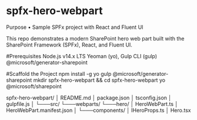 # spfx-hero-webpart
Purpose •  Sample SPFx project with React and Fluent UI

This repo demonstrates a modern SharePoint hero web part built with the SharePoint Framework (SPFx), React, and Fluent UI.

#Prerequisites
Node.js v14.x LTS
Yeoman (yo), Gulp CLI (gulp)
@microsoft/generator-sharepoint

#Scaffold the Project
npm install -g yo gulp @microsoft/generator-sharepoint
mkdir spfx-hero-webpart && cd spfx-hero-webpart
yo @microsoft/sharepoint

spfx-hero-webpart/
│   README.md
│   package.json
│   tsconfig.json
│   gulpfile.js
│
└───src/
    └───webparts/
        └───hero/
            │ HeroWebPart.ts
            │ HeroWebPart.manifest.json
            │
            └───components/
                │ IHeroProps.ts
                │ Hero.tsx

